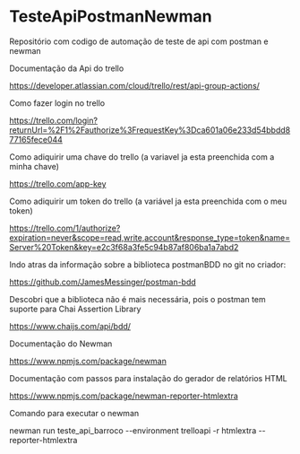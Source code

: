 # TesteApiPostmanNewman
Repositório com codigo de automação de teste de api com postman e newman



Documentação da Api do trello

https://developer.atlassian.com/cloud/trello/rest/api-group-actions/

Como fazer login no trello

https://trello.com/login?returnUrl=%2F1%2Fauthorize%3FrequestKey%3Dca601a06e233d54bbdd877165fece044

Como adiquirir uma chave do trello (a variavel ja esta preenchida com a minha chave)

https://trello.com/app-key

Como adiquirir um token do trello (a variável ja esta preenchida com o meu token)

https://trello.com/1/authorize?expiration=never&scope=read,write,account&response_type=token&name=Server%20Token&key=e2c3f68a3fe5c94b87af806ba1a7abd2

Indo atras da informação sobre a biblioteca postmanBDD no git no criador:

https://github.com/JamesMessinger/postman-bdd

Descobri que a biblioteca não é mais necessária, pois o postman tem suporte para Chai Assertion Library

https://www.chaijs.com/api/bdd/

Documentação do Newman

https://www.npmjs.com/package/newman

Documentação com passos para instalação do gerador de relatórios HTML

https://www.npmjs.com/package/newman-reporter-htmlextra


Comando para executar o newman

newman run teste_api_barroco --environment trelloapi -r htmlextra --reporter-htmlextra
